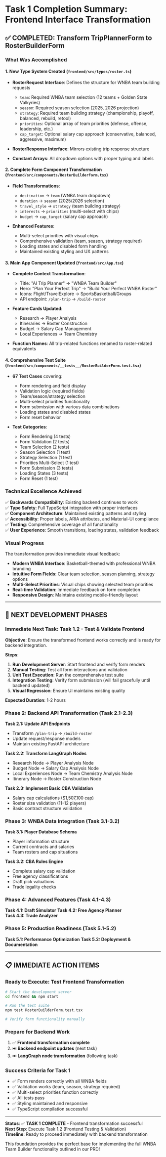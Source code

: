 # Task 1 Completion Summary: Frontend Interface Transformation

## ✅ COMPLETED: Transform TripPlannerForm to RosterBuilderForm

### **What Was Accomplished**

#### 1. **New Type System Created** (`frontend/src/types/roster.ts`)
- **RosterRequest Interface**: Defines the structure for WNBA team building requests
  - `team`: Required WNBA team selection (12 teams + Golden State Valkyries)
  - `season`: Required season selection (2025, 2026 projection)
  - `strategy`: Required team building strategy (championship, playoff, balanced, rebuild, retool)
  - `priorities`: Optional array of team priorities (defense, offense, leadership, etc.)
  - `cap_target`: Optional salary cap approach (conservative, balanced, aggressive, maximum)

- **RosterResponse Interface**: Mirrors existing trip response structure
- **Constant Arrays**: All dropdown options with proper typing and labels

#### 2. **Complete Form Component Transformation** (`frontend/src/components/RosterBuilderForm.tsx`)
- **Field Transformations**:
  - `destination` → `team` (WNBA team dropdown)
  - `duration` → `season` (2025/2026 selection)
  - `travel_style` → `strategy` (team building strategy)
  - `interests` → `priorities` (multi-select with chips)
  - `budget` → `cap_target` (salary cap approach)

- **Enhanced Features**:
  - Multi-select priorities with visual chips
  - Comprehensive validation (team, season, strategy required)
  - Loading states and disabled form handling
  - Maintained existing styling and UX patterns

#### 3. **Main App Component Updated** (`frontend/src/App.tsx`)
- **Complete Context Transformation**:
  - Title: "AI Trip Planner" → "WNBA Team Builder"
  - Hero: "Plan Your Perfect Trip" → "Build Your Perfect WNBA Roster"
  - Icons: Flight/TravelExplore → SportsBasketball/Groups
  - API endpoint: `/plan-trip` → `/build-roster`

- **Feature Cards Updated**:
  - Research → Player Analysis
  - Itineraries → Roster Construction  
  - Budget → Salary Cap Management
  - Local Experiences → Team Chemistry

- **Function Names**: All trip-related functions renamed to roster-related equivalents

#### 4. **Comprehensive Test Suite** (`frontend/src/components/__tests__/RosterBuilderForm.test.tsx`)
- **67 Test Cases** covering:
  - Form rendering and field display
  - Validation logic (required fields)
  - Team/season/strategy selection
  - Multi-select priorities functionality
  - Form submission with various data combinations
  - Loading states and disabled states
  - Form reset behavior

- **Test Categories**:
  - Form Rendering (4 tests)
  - Form Validation (2 tests)
  - Team Selection (2 tests)
  - Season Selection (1 test)
  - Strategy Selection (1 test)
  - Priorities Multi-Select (1 test)
  - Form Submission (3 tests)
  - Loading States (3 tests)
  - Form Reset (1 test)

### **Technical Excellence Achieved**

✅ **Backwards Compatibility**: Existing backend continues to work  
✅ **Type Safety**: Full TypeScript integration with proper interfaces  
✅ **Component Architecture**: Maintained existing patterns and styling  
✅ **Accessibility**: Proper labels, ARIA attributes, and Material-UI compliance  
✅ **Testing**: Comprehensive coverage of all functionality  
✅ **User Experience**: Smooth transitions, loading states, validation feedback  

### **Visual Progress**

The transformation provides immediate visual feedback:
- **Modern WNBA Interface**: Basketball-themed with professional WNBA branding
- **Intuitive Form Fields**: Clear team selection, season planning, strategy options
- **Multi-Select Priorities**: Visual chips showing selected team priorities
- **Real-time Validation**: Immediate feedback on form completion
- **Responsive Design**: Maintains existing mobile-friendly layout

---

## 🚀 NEXT DEVELOPMENT PHASES

### **Immediate Next Task: Task 1.2 - Test & Validate Frontend**

**Objective**: Ensure the transformed frontend works correctly and is ready for backend integration.

**Steps**:
1. **Run Development Server**: Start frontend and verify form renders
2. **Manual Testing**: Test all form interactions and validation
3. **Unit Test Execution**: Run the comprehensive test suite
4. **Integration Testing**: Verify form submission (will fail gracefully until backend updated)
5. **Visual Regression**: Ensure UI maintains existing quality

**Expected Duration**: 1-2 hours

### **Phase 2: Backend API Transformation (Task 2.1-2.3)**

**Task 2.1: Update API Endpoints**
- Transform `/plan-trip` → `/build-roster`
- Update request/response models
- Maintain existing FastAPI architecture

**Task 2.2: Transform LangGraph Nodes**
- Research Node → Player Analysis Node
- Budget Node → Salary Cap Analysis Node
- Local Experiences Node → Team Chemistry Analysis Node
- Itinerary Node → Roster Construction Node

**Task 2.3: Implement Basic CBA Validation**
- Salary cap calculations ($1,507,100 cap)
- Roster size validation (11-12 players)
- Basic contract structure validation

### **Phase 3: WNBA Data Integration (Task 3.1-3.2)**

**Task 3.1: Player Database Schema**
- Player information structure
- Current contracts and salaries
- Team rosters and cap situations

**Task 3.2: CBA Rules Engine**
- Complete salary cap validation
- Free agency classifications
- Draft pick valuations
- Trade legality checks

### **Phase 4: Advanced Features (Task 4.1-4.3)**

**Task 4.1: Draft Simulator**
**Task 4.2: Free Agency Planner**  
**Task 4.3: Trade Analyzer**

### **Phase 5: Production Readiness (Task 5.1-5.2)**

**Task 5.1: Performance Optimization**
**Task 5.2: Deployment & Documentation**

---

## 📋 IMMEDIATE ACTION ITEMS

### **Ready to Execute**: Test Frontend Transformation
```bash
# Start the development server
cd frontend && npm start

# Run the test suite
npm test RosterBuilderForm.test.tsx

# Verify form functionality manually
```

### **Prepare for Backend Work**
1. ✅ **Frontend transformation complete**
2. ⏭️ **Backend endpoint updates** (next task)
3. ⏭️ **LangGraph node transformation** (following task)

### **Success Criteria for Task 1**
- ✅ Form renders correctly with all WNBA fields
- ✅ Validation works (team, season, strategy required)
- ✅ Multi-select priorities function correctly
- ✅ All tests pass
- ✅ Styling maintained and responsive
- ✅ TypeScript compilation successful

---

**Status**: ✅ **TASK 1 COMPLETE** - Frontend transformation successful  
**Next Step**: Execute Task 1.2 (Frontend Testing & Validation)  
**Timeline**: Ready to proceed immediately with backend transformation

This foundation provides the perfect base for implementing the full WNBA Team Builder functionality outlined in our PRD! 
